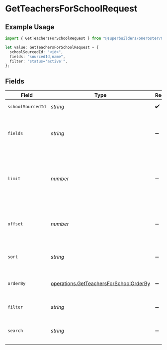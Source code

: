 # GetTeachersForSchoolRequest

## Example Usage

```typescript
import { GetTeachersForSchoolRequest } from "@superbuilders/oneroster/models/operations";

let value: GetTeachersForSchoolRequest = {
  schoolSourcedId: "<id>",
  fields: "sourcedId,name",
  filter: "status='active'",
};
```

## Fields

| Field                                                                                            | Type                                                                                             | Required                                                                                         | Description                                                                                      | Example                                                                                          |
| ------------------------------------------------------------------------------------------------ | ------------------------------------------------------------------------------------------------ | ------------------------------------------------------------------------------------------------ | ------------------------------------------------------------------------------------------------ | ------------------------------------------------------------------------------------------------ |
| `schoolSourcedId`                                                                                | *string*                                                                                         | :heavy_check_mark:                                                                               | School sourced ID                                                                                |                                                                                                  |
| `fields`                                                                                         | *string*                                                                                         | :heavy_minus_sign:                                                                               | Comma-separated list of fields to include in the response                                        | sourcedId,name                                                                                   |
| `limit`                                                                                          | *number*                                                                                         | :heavy_minus_sign:                                                                               | The maximum number of items to return in the paginated response                                  | 100                                                                                              |
| `offset`                                                                                         | *number*                                                                                         | :heavy_minus_sign:                                                                               | The number of items to skip in the paginated response                                            | 0                                                                                                |
| `sort`                                                                                           | *string*                                                                                         | :heavy_minus_sign:                                                                               | The field to sort the response by                                                                |                                                                                                  |
| `orderBy`                                                                                        | [operations.GetTeachersForSchoolOrderBy](../../models/operations/getteachersforschoolorderby.md) | :heavy_minus_sign:                                                                               | The order to sort the response by                                                                |                                                                                                  |
| `filter`                                                                                         | *string*                                                                                         | :heavy_minus_sign:                                                                               | The filter to apply to the response                                                              | status='active'                                                                                  |
| `search`                                                                                         | *string*                                                                                         | :heavy_minus_sign:                                                                               | The search query to apply to the response                                                        |                                                                                                  |